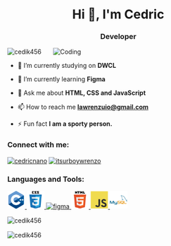 
<h1 align="center">Hi 👋, I'm Cedric</h1>
<h3 align="center">Developer</h3>
<img align="right" src="https://upload.wikimedia.org/wikipedia/commons/6/6f/Programming123najra.gif" alt="Coding" width="400">

<p align="left"> <img src="https://komarev.com/ghpvc/?username=cedik456&label=Profile%20views&color=0e75b6&style=flat" alt="cedik456" /> </p>

- 🔭 I’m currently studying on **DWCL**

- 🌱 I’m currently learning **Figma**

- 💬 Ask me about **HTML, CSS and JavaScript**

- 📫 How to reach me **lawrenzuio@gmail.com**

- ⚡ Fun fact **I am a sporty person.**

<h3 align="left">Connect with me:</h3>
<p align="left">
<a href="https://fb.com/cedricnano" target="blank"><img align="center" src="https://raw.githubusercontent.com/rahuldkjain/github-profile-readme-generator/master/src/images/icons/Social/facebook.svg" alt="cedricnano" height="30" width="40" /></a>
<a href="https://instagram.com/itsurboywrenzo" target="blank"><img align="center" src="https://raw.githubusercontent.com/rahuldkjain/github-profile-readme-generator/master/src/images/icons/Social/instagram.svg" alt="itsurboywrenzo" height="30" width="40" /></a>
</p>

<h3 align="left">Languages and Tools:</h3>
<p align="left"> <a href="https://www.w3schools.com/cpp/" target="_blank" rel="noreferrer"> <img src="https://raw.githubusercontent.com/devicons/devicon/master/icons/cplusplus/cplusplus-original.svg" alt="cplusplus" width="40" height="40"/> </a> <a href="https://www.w3schools.com/css/" target="_blank" rel="noreferrer"> <img src="https://raw.githubusercontent.com/devicons/devicon/master/icons/css3/css3-original-wordmark.svg" alt="css3" width="40" height="40"/> </a> <a href="https://www.figma.com/" target="_blank" rel="noreferrer"> <img src="https://www.vectorlogo.zone/logos/figma/figma-icon.svg" alt="figma" width="40" height="40"/> </a> <a href="https://www.w3.org/html/" target="_blank" rel="noreferrer"> <img src="https://raw.githubusercontent.com/devicons/devicon/master/icons/html5/html5-original-wordmark.svg" alt="html5" width="40" height="40"/> </a> <a href="https://developer.mozilla.org/en-US/docs/Web/JavaScript" target="_blank" rel="noreferrer"> <img src="https://raw.githubusercontent.com/devicons/devicon/master/icons/javascript/javascript-original.svg" alt="javascript" width="40" height="40"/> </a> <a href="https://www.mysql.com/" target="_blank" rel="noreferrer"> <img src="https://raw.githubusercontent.com/devicons/devicon/master/icons/mysql/mysql-original-wordmark.svg" alt="mysql" width="40" height="40"/> </a> </p>

<p><img align="center" src="https://github-readme-stats.vercel.app/api/top-langs?username=cedik456&show_icons=true&locale=en&layout=compact" alt="cedik456" /></p>

<p><img align="center" src="https://github-readme-streak-stats.herokuapp.com/?user=cedik456&" alt="cedik456" /></p>




